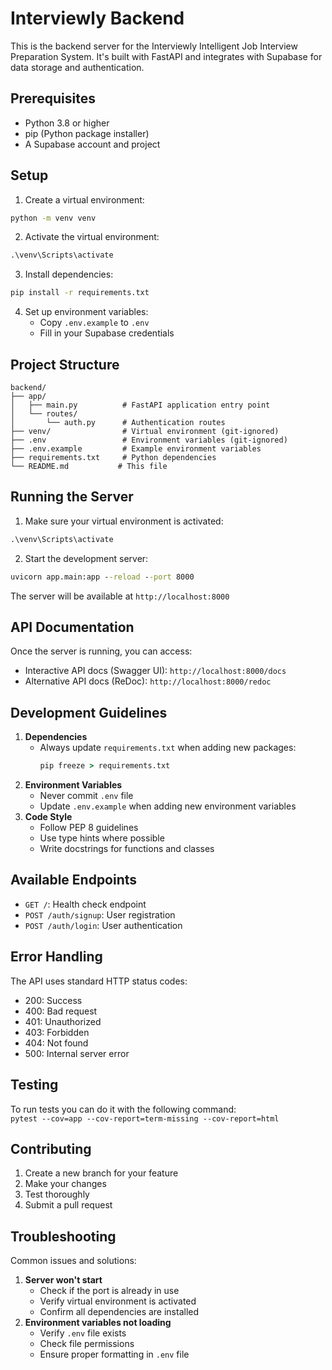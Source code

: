 # Interviewly Backend

This is the backend server for the Interviewly Intelligent Job Interview Preparation System. It's built with FastAPI and integrates with Supabase for data storage and authentication.

## Prerequisites

- Python 3.8 or higher
- pip (Python package installer)
- A Supabase account and project

## Setup

1. Create a virtual environment:

```cmd
python -m venv venv
```

2. Activate the virtual environment:

```cmd
.\venv\Scripts\activate
```

3. Install dependencies:

```cmd
pip install -r requirements.txt
```

4. Set up environment variables:
   - Copy `.env.example` to `.env`
   - Fill in your Supabase credentials

## Project Structure

```
backend/
├── app/
│   ├── main.py          # FastAPI application entry point
│   └── routes/
│       └── auth.py      # Authentication routes
├── venv/                # Virtual environment (git-ignored)
├── .env                 # Environment variables (git-ignored)
├── .env.example         # Example environment variables
├── requirements.txt     # Python dependencies
└── README.md           # This file
```

## Running the Server

1. Make sure your virtual environment is activated:

```cmd
.\venv\Scripts\activate
```

2. Start the development server:

```cmd
uvicorn app.main:app --reload --port 8000
```

The server will be available at `http://localhost:8000`

## API Documentation

Once the server is running, you can access:

- Interactive API docs (Swagger UI): `http://localhost:8000/docs`
- Alternative API docs (ReDoc): `http://localhost:8000/redoc`

## Development Guidelines

1. **Dependencies**
   - Always update `requirements.txt` when adding new packages:
     ```cmd
     pip freeze > requirements.txt
     ```
2. **Environment Variables**
   - Never commit `.env` file
   - Update `.env.example` when adding new environment variables
3. **Code Style**
   - Follow PEP 8 guidelines
   - Use type hints where possible
   - Write docstrings for functions and classes

## Available Endpoints

- `GET /`: Health check endpoint
- `POST /auth/signup`: User registration
- `POST /auth/login`: User authentication

## Error Handling

The API uses standard HTTP status codes:

- 200: Success
- 400: Bad request
- 401: Unauthorized
- 403: Forbidden
- 404: Not found
- 500: Internal server error

## Testing

To run tests you can do it with the following command:\
`pytest --cov=app --cov-report=term-missing --cov-report=html`

## Contributing

1. Create a new branch for your feature
2. Make your changes
3. Test thoroughly
4. Submit a pull request

## Troubleshooting

Common issues and solutions:

1. **Server won't start**
   - Check if the port is already in use
   - Verify virtual environment is activated
   - Confirm all dependencies are installed
2. **Environment variables not loading**
   - Verify `.env` file exists
   - Check file permissions
   - Ensure proper formatting in `.env` file

